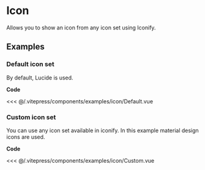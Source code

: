 <script setup>
import Default from '../.vitepress/components/examples/icon/Default.vue'
import Custom from '../.vitepress/components/examples/icon/Custom.vue'
</script>

# Icon

Allows you to show an icon from any icon set using Iconify.

## Examples

### Default icon set

By default, Lucide is used.

<Example>
  <Default />
</Example>

**Code**

<<< @/.vitepress/components/examples/icon/Default.vue

### Custom icon set

You can use any icon set available in iconify. In this example material design icons are used.

<Example>
  <Custom />
</Example>

**Code**

<<< @/.vitepress/components/examples/icon/Custom.vue
